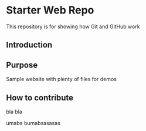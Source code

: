 # Starter Web Repo

This repository is for showing how Git and GitHub work

## Introduction

## Purpose

Sample website with plenty of files for demos

## How to contribute
bla bla


umaba bumabsasasas
